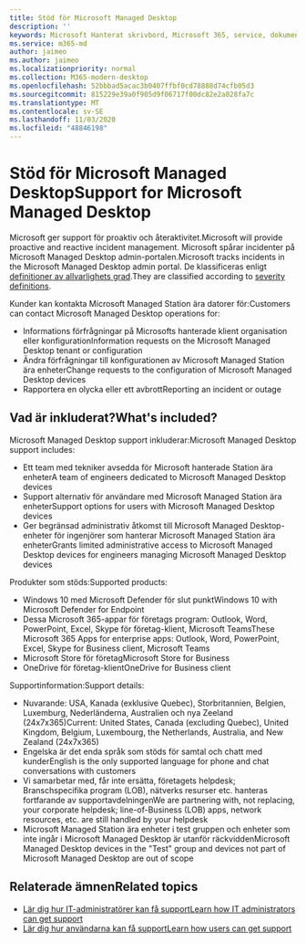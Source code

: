 ```yaml
---
title: Stöd för Microsoft Managed Desktop
description: ''
keywords: Microsoft Hanterat skrivbord, Microsoft 365, service, dokumentation
ms.service: m365-md
author: jaimeo
ms.author: jaimeo
ms.localizationpriority: normal
ms.collection: M365-modern-desktop
ms.openlocfilehash: 52bbbad5acac3b0407ffbf0cd78888d74cfb05d3
ms.sourcegitcommit: 815229e39a0f905d9f06717f00dc82e2a028fa7c
ms.translationtype: MT
ms.contentlocale: sv-SE
ms.lasthandoff: 11/03/2020
ms.locfileid: "48846198"
---
```

# <a name="support-for-microsoft-managed-desktop"></a><span data-ttu-id="ad9c3-103">Stöd för Microsoft Managed Desktop</span><span class="sxs-lookup"><span data-stu-id="ad9c3-103">Support for Microsoft Managed Desktop</span></span>

<span data-ttu-id="ad9c3-104">Microsoft ger support för proaktiv och återaktivitet.</span><span class="sxs-lookup"><span data-stu-id="ad9c3-104">Microsoft will provide proactive and reactive incident management.</span></span> <span data-ttu-id="ad9c3-105">Microsoft spårar incidenter på Microsoft Managed Desktop admin-portalen.</span><span class="sxs-lookup"><span data-stu-id="ad9c3-105">Microsoft tracks incidents in the Microsoft Managed Desktop admin portal.</span></span> <span data-ttu-id="ad9c3-106">De klassificeras enligt [definitioner av allvarlighets grad](../working-with-managed-desktop/admin-support.md#sev).</span><span class="sxs-lookup"><span data-stu-id="ad9c3-106">They are classified according to [severity definitions](../working-with-managed-desktop/admin-support.md#sev).</span></span>

<span data-ttu-id="ad9c3-107">Kunder kan kontakta Microsoft Managed Station ära datorer för:</span><span class="sxs-lookup"><span data-stu-id="ad9c3-107">Customers can contact Microsoft Managed Desktop operations for:</span></span>
- <span data-ttu-id="ad9c3-108">Informations förfrågningar på Microsofts hanterade klient organisation eller konfiguration</span><span class="sxs-lookup"><span data-stu-id="ad9c3-108">Information requests on the Microsoft Managed Desktop tenant or configuration</span></span>
- <span data-ttu-id="ad9c3-109">Ändra förfrågningar till konfigurationen av Microsoft Managed Station ära enheter</span><span class="sxs-lookup"><span data-stu-id="ad9c3-109">Change requests to the configuration of Microsoft Managed Desktop devices</span></span>
- <span data-ttu-id="ad9c3-110">Rapportera en olycka eller ett avbrott</span><span class="sxs-lookup"><span data-stu-id="ad9c3-110">Reporting an incident or outage</span></span>

## <a name="whats-included"></a><span data-ttu-id="ad9c3-111">Vad är inkluderat?</span><span class="sxs-lookup"><span data-stu-id="ad9c3-111">What's included?</span></span>

<span data-ttu-id="ad9c3-112">Microsoft Managed Desktop support inkluderar:</span><span class="sxs-lookup"><span data-stu-id="ad9c3-112">Microsoft Managed Desktop support includes:</span></span>

- <span data-ttu-id="ad9c3-113">Ett team med tekniker avsedda för Microsoft hanterade Station ära enheter</span><span class="sxs-lookup"><span data-stu-id="ad9c3-113">A team of engineers dedicated to Microsoft Managed Desktop devices</span></span>
- <span data-ttu-id="ad9c3-114">Support alternativ för användare med Microsoft Managed Station ära enheter</span><span class="sxs-lookup"><span data-stu-id="ad9c3-114">Support options for users with Microsoft Managed Desktop devices</span></span>
- <span data-ttu-id="ad9c3-115">Ger begränsad administrativ åtkomst till Microsoft Managed Desktop-enheter för ingenjörer som hanterar Microsoft Managed Station ära enheter</span><span class="sxs-lookup"><span data-stu-id="ad9c3-115">Grants limited administrative access to Microsoft Managed Desktop devices for engineers managing Microsoft Managed Desktop devices</span></span> 

<span data-ttu-id="ad9c3-116">Produkter som stöds:</span><span class="sxs-lookup"><span data-stu-id="ad9c3-116">Supported products:</span></span>

- <span data-ttu-id="ad9c3-117">Windows 10 med Microsoft Defender för slut punkt</span><span class="sxs-lookup"><span data-stu-id="ad9c3-117">Windows 10 with Microsoft Defender for Endpoint</span></span>
- <span data-ttu-id="ad9c3-118">Dessa Microsoft 365-appar för företags program: Outlook, Word, PowerPoint, Excel, Skype för företag-klient, Microsoft Teams</span><span class="sxs-lookup"><span data-stu-id="ad9c3-118">These Microsoft 365 Apps for enterprise apps: Outlook, Word, PowerPoint, Excel, Skype for Business client, Microsoft Teams</span></span> 
- <span data-ttu-id="ad9c3-119">Microsoft Store för företag</span><span class="sxs-lookup"><span data-stu-id="ad9c3-119">Microsoft Store for Business</span></span> 
- <span data-ttu-id="ad9c3-120">OneDrive för företag-klient</span><span class="sxs-lookup"><span data-stu-id="ad9c3-120">OneDrive for Business client</span></span> 

<span data-ttu-id="ad9c3-121">Supportinformation:</span><span class="sxs-lookup"><span data-stu-id="ad9c3-121">Support details:</span></span>

- <span data-ttu-id="ad9c3-122">Nuvarande: USA, Kanada (exklusive Quebec), Storbritannien, Belgien, Luxemburg, Nederländerna, Australien och nya Zeeland (24x7x365)</span><span class="sxs-lookup"><span data-stu-id="ad9c3-122">Current: United States, Canada (excluding Quebec), United Kingdom, Belgium, Luxembourg, the Netherlands, Australia, and New Zealand (24x7x365)</span></span> 
- <span data-ttu-id="ad9c3-123">Engelska är det enda språk som stöds för samtal och chatt med kunder</span><span class="sxs-lookup"><span data-stu-id="ad9c3-123">English is the only supported language for phone and chat conversations with customers</span></span> 
- <span data-ttu-id="ad9c3-124">Vi samarbetar med, får inte ersätta, företagets helpdesk; Branschspecifika program (LOB), nätverks resurser etc. hanteras fortfarande av supportavdelningen</span><span class="sxs-lookup"><span data-stu-id="ad9c3-124">We are partnering with, not replacing, your corporate helpdesk; line-of-Business (LOB) apps, network resources, etc. are still handled by your helpdesk</span></span> 
- <span data-ttu-id="ad9c3-125">Microsoft Managed Station ära enheter i test gruppen och enheter som inte ingår i Microsoft Managed Desktop är utanför räckvidden</span><span class="sxs-lookup"><span data-stu-id="ad9c3-125">Microsoft Managed Desktop devices in the "Test" group and devices not part of Microsoft Managed Desktop are out of scope</span></span> 


## <a name="related-topics"></a><span data-ttu-id="ad9c3-126">Relaterade ämnen</span><span class="sxs-lookup"><span data-stu-id="ad9c3-126">Related topics</span></span>

- [<span data-ttu-id="ad9c3-127">Lär dig hur IT-administratörer kan få support</span><span class="sxs-lookup"><span data-stu-id="ad9c3-127">Learn how IT administrators can get support</span></span>](../working-with-managed-desktop/admin-support.md)
- [<span data-ttu-id="ad9c3-128">Lär dig hur användarna kan få support</span><span class="sxs-lookup"><span data-stu-id="ad9c3-128">Learn how users can get support</span></span>](../working-with-managed-desktop/end-user-support.md)
